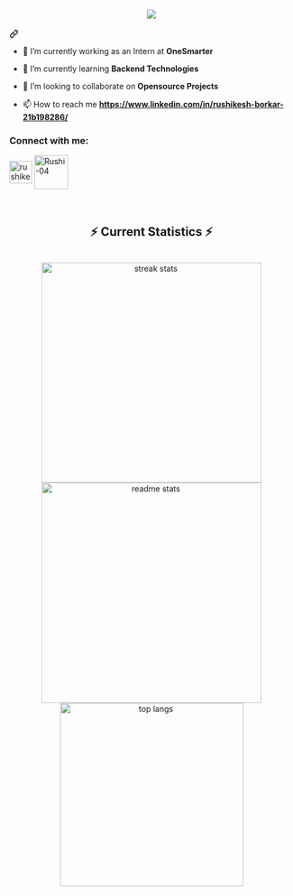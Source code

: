 <!-- <h1 align="center">Hi 👋, I'm Rushikesh Borkar</h1> -->
<!-- <h3 align="center">A passionate Engineer from India <img src="https://www.pngall.com/wp-content/uploads/2016/05/India-Flag.png" alt="Indian flag" height="20" width="30"></img></h3> -->
<div class="markdown-heading" dir="auto"><h1 align="center" tabindex="-1" class="heading-element" dir="auto">
  <a href="https://git.io/typing-svg" rel="nofollow">
    <img src="https://readme-typing-svg.herokuapp.com/?lines=Hello,+There+%F0%9F%91%8B;I%27m+Rushikesh+Borkar....;Nice+to+meet+you+%F0%9F%A4%9D!&amp;center=true&amp;size=30" data-canonical-src="https://readme-typing-svg.herokuapp.com/?lines=Hi+%F0%9F%91%8B,+I%27m+Rushikesh+Borkar....;Nice+to+meet+you+%F0%9F%A4%9D!&amp;center=true&amp;size=30" style="max-width: 100%;">
  </a>
</h1><a id="user-content---------" class="anchor" aria-label="Permalink: " href="#--------"><svg class="octicon octicon-link" viewBox="0 0 16 16" version="1.1" width="16" height="16" aria-hidden="true"><path d="m7.775 3.275 1.25-1.25a3.5 3.5 0 1 1 4.95 4.95l-2.5 2.5a3.5 3.5 0 0 1-4.95 0 .751.751 0 0 1 .018-1.042.751.751 0 0 1 1.042-.018 1.998 1.998 0 0 0 2.83 0l2.5-2.5a2.002 2.002 0 0 0-2.83-2.83l-1.25 1.25a.751.751 0 0 1-1.042-.018.751.751 0 0 1-.018-1.042Zm-4.69 9.64a1.998 1.998 0 0 0 2.83 0l1.25-1.25a.751.751 0 0 1 1.042.018.751.751 0 0 1 .018 1.042l-1.25 1.25a3.5 3.5 0 1 1-4.95-4.95l2.5-2.5a3.5 3.5 0 0 1 4.95 0 .751.751 0 0 1-.018 1.042.751.751 0 0 1-1.042.018 1.998 1.998 0 0 0-2.83 0l-2.5 2.5a1.998 1.998 0 0 0 0 2.83Z"></path></svg></a></div>

<!-- <p align="left"> <img src="https://komarev.com/ghpvc/?username=rushi-04&label=Profile%20views&color=0e75b6&style=flat" alt="rushi-04" /> </p> -->

<!-- <p align="left"> <a href="https://github.com/ryo-ma/github-profile-trophy"><img src="https://github-profile-trophy.vercel.app/?username=rushi-04" alt="rushi-04" /></a> </p> -->

- 🔭 I’m currently working as an Intern at **OneSmarter**

- 🌱 I’m currently learning **Backend Technologies**

- 👯 I’m looking to collaborate on **Opensource Projects**

- 📫 How to reach me **https://www.linkedin.com/in/rushikesh-borkar-21b198286/**

<h3 align="left">Connect with me:</h3>
<p align="left">
<a href="https://www.linkedin.com/in/rushikesh-borkar-21b198286/" target="blank"><img align="center" src="https://raw.githubusercontent.com/rahuldkjain/github-profile-readme-generator/master/src/images/icons/Social/linked-in-alt.svg" alt="rushikesh borkar" height="40" width="40" /></a>
<a href="https://discordapp.com/users/1308099776578977873" target="blank"><img align="center" src="https://raw.githubusercontent.com/rahuldkjain/github-profile-readme-generator/master/src/images/icons/Social/discord.svg" alt="Rushi-04" height="60" width="60" /></a>
</p>

<!--
<h3 align="left">Languages and Tools:</h3>
<p align="left"> <a href="https://www.w3schools.com/cpp/" target="_blank" rel="noreferrer"> <img src="https://raw.githubusercontent.com/devicons/devicon/master/icons/cplusplus/cplusplus-original.svg" alt="cplusplus" width="70" height="70"/> </a> <a href="https://www.w3schools.com/css/" target="_blank" rel="noreferrer"> <img src="https://raw.githubusercontent.com/devicons/devicon/master/icons/css3/css3-original-wordmark.svg" alt="css3" width="70" height="70"/> </a> <a href="https://www.djangoproject.com/" target="_blank" rel="noreferrer"> <img src="https://cdn.worldvectorlogo.com/logos/django.svg" alt="django" width="70" height="70"/> </a> <a href="https://git-scm.com/" target="_blank" rel="noreferrer"> <img src="https://www.vectorlogo.zone/logos/git-scm/git-scm-icon.svg" alt="git" width="70" height="70"/> </a> <a href="https://www.w3.org/html/" target="_blank" rel="noreferrer"> <img src="https://raw.githubusercontent.com/devicons/devicon/master/icons/html5/html5-original-wordmark.svg" alt="html5" width="70" height="70"/> </a> <a href="https://www.java.com" target="_blank" rel="noreferrer"> <img src="https://raw.githubusercontent.com/devicons/devicon/master/icons/java/java-original.svg" alt="java" width="70" height="70"/> </a> <a href="https://www.mysql.com/" target="_blank" rel="noreferrer"> <img src="https://raw.githubusercontent.com/devicons/devicon/master/icons/mysql/mysql-original-wordmark.svg" alt="mysql" width="70" height="70"/> </a> <a href="https://postman.com" target="_blank" rel="noreferrer"> <img src="https://www.vectorlogo.zone/logos/getpostman/getpostman-icon.svg" alt="postman" width="70" height="70"/> </a> <a href="https://www.python.org" target="_blank" rel="noreferrer"> <img src="https://raw.githubusercontent.com/devicons/devicon/master/icons/python/python-original.svg" alt="python" width="70" height="70"/> </a> <a href="https://tailwindcss.com/" target="_blank" rel="noreferrer"> <img src="https://www.vectorlogo.zone/logos/tailwindcss/tailwindcss-icon.svg" alt="tailwind" width="70" height="70"/> </a> </p> -->

<!--<p><img align="left" src="https://github-readme-stats.vercel.app/api/top-langs?username=rushi-04&show_icons=true&locale=en&layout=compact" alt="rushi-04" /></p>

<p>&nbsp;<img align="center" src="https://github-readme-stats.vercel.app/api?username=rushi-04&show_icons=true&locale=en" alt="rushi-04" /></p> -->


<br/>
  <h2 align="center">⚡ Current Statistics ⚡</h2>
<br>
<div align=center>
  <img width=390 src="https://streak-stats.demolab.com/?user=Rushi-04&count_private=true&theme=react&border_radius=10" alt="streak stats"/>
  <img width=390 src="https://github-readme-stats.vercel.app/api?username=Rushi-04&show_icons=true&theme=react&rank_icon=github&border_radius=10" alt="readme stats" />
  <img width=325 align="center" src="https://github-readme-stats.vercel.app/api/top-langs/?username=Rushi-04&hide=HTML&langs_count=8&layout=compact&theme=react&border_radius=10&size_weight=0.5&count_weight=0.5&exclude_repo=github-readme-stats" alt="top langs" />
</div>

  <br/>

<br/><br/>
